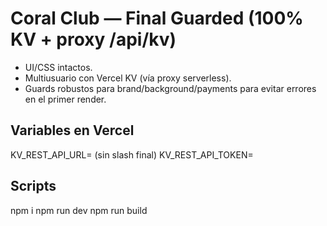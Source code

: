 
# Coral Club — Final Guarded (100% KV + proxy /api/kv)
- UI/CSS intactos.
- Multiusuario con Vercel KV (vía proxy serverless).
- Guards robustos para brand/background/payments para evitar errores en el primer render.

## Variables en Vercel
KV_REST_API_URL= (sin slash final)
KV_REST_API_TOKEN=

## Scripts
npm i
npm run dev
npm run build
